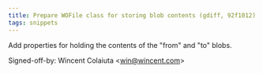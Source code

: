 ```yaml
---
title: Prepare WOFile class for storing blob contents (gdiff, 92f1012)
tags: snippets
---
```


Add properties for holding the contents of the "from" and "to" blobs.

Signed-off-by: Wincent Colaiuta &lt;win@wincent.com&gt;
